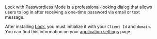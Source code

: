 Lock with Passwordless Mode is a professional-looking dialog that allows users to log in after receiving a one-time password via email or text message.

After installing [Lock](/libraries/lock), you must initialize it with your `Client Id` and `domain`. You can find this information on your [application settings](${manage_url}/#/applications/${account.clientId}/settings) page.
